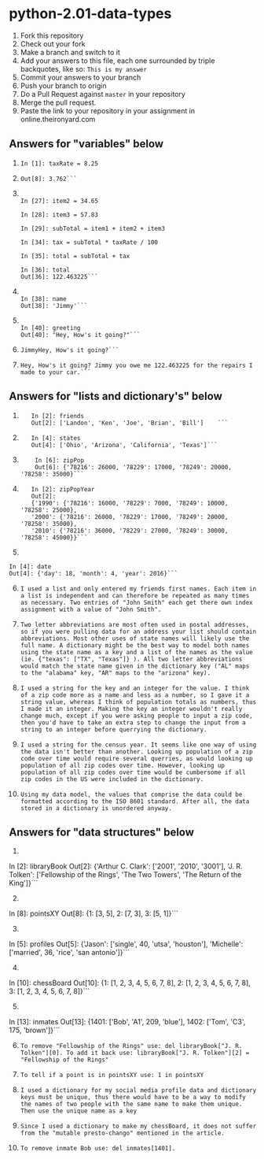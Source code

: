 # python-2.01-data-types

  1. Fork this repository
  2. Check out your fork
  3. Make a branch and switch to it
  4. Add your answers to this file, each one surrounded by triple backquotes, like so:
    ```
    This is my answer
    ```
  5. Commit your answers to your branch
  6. Push your branch to origin
  7. Do a Pull Request against `master` in your repository
  8. Merge the pull request.
  9. Paste the link to your repository in your assignment in online.theironyard.com

## Answers for "variables" below
1.  ```In [1]: taxRate = 8.25```

2.  ```In [8]: 45.60 * taxRate / 100
    Out[8]: 3.762```

3.  ```In [26]: item1 = 20.65

    In [27]: item2 = 34.65

    In [28]: item3 = 57.83

    In [29]: subTotal = item1 + item2 + item3

    In [34]: tax = subTotal * taxRate / 100

    In [35]: total = subTotal + tax

    In [36]: total
    Out[36]: 122.463225```

4.  ```In [37]: name = 'Jimmy'

    In [38]: name
    Out[38]: 'Jimmy'```

5.  ```In [39]: greeting = "Hey, How's it going?"

    In [40]: greeting
    Out[40]: "Hey, How's it going?"```

6.  ```In [41]: print(name + greeting)
    JimmyHey, How's it going?```

7.  ```In [46]: print(greeting + " " + name + " you owe me " + str(total) + " for the repairs I made to your car.")
    Hey, How's it going? Jimmy you owe me 122.463225 for the repairs I made to your car.```

## Answers for "lists and dictionary's" below

1.   ```In [1]: friends = ["Landon", "Ken", "Joe", "Brian", "Bill"]
        In [2]: friends
        Out[2]: ['Landon', 'Ken', 'Joe', 'Brian', 'Bill']    ```

2.   ```In [3]: states = ["Ohio", "Arizona", "California", "Texas"]
        In [4]: states
        Out[4]: ['Ohio', 'Arizona', 'California', 'Texas']```

3.  ```In [5]: zipPop = {"78249": 20000, "78258": 35000, "78229": 17000, "78216": 26000}
        In [6]: zipPop
        Out[6]: {'78216': 26000, '78229': 17000, '78249': 20000, '78258': 35000}```

4.   ```In [1]: zipPopYear = {"1990": {'78216': 16000, '78229': 7000, '78249': 10000, '78258': 25000}, "2000": {'78216':    26000, '78229': 17000, '78249': 20000, '78258': 35000}, "2010": {'78216': 36000, '78229': 27000, '78249': 30000, '78258': 45000}}
        In [2]: zipPopYear
        Out[2]:
        {'1990': {'78216': 16000, '78229': 7000, '78249': 10000, '78258': 25000},
        '2000': {'78216': 26000, '78229': 17000, '78249': 20000, '78258': 35000},
        '2010': {'78216': 36000, '78229': 27000, '78249': 30000, '78258': 45000}}```
5.   ```In [3]: date = {"month": 4, "day": 18, "year": 2016}
    In [4]: date
    Out[4]: {'day': 18, 'month': 4, 'year': 2016}```

6. ```I used a list and only entered my friends first names. Each item in a list is independent and can therefore be repeated as many times as necessary. Two entries of "John Smith" each get there own index assignment with a value of "John Smith".```

7. ```Two letter abbreviations are most often used in postal addresses, so if you were pulling data for an address your list should contain abbreviations. Most other uses of state names will likely use the full name. A dictionary might be the best way to model both names using the state name as a key and a list of the names as the value (ie. {"texas": ["TX", "Texas"]} ). All two letter abbreviations would match the state name given in the dictionary key ("AL" maps to the "alabama" key, "AR" maps to the "arizona" key).```

8. ```I used a string for the key and an integer for the value. I think of a zip code more as a name and less as a number, so I gave it a string value, whereas I think of population totals as numbers, thus I made it an integer. Making the key an integer wouldn't really change much, except if you were asking people to input a zip code, then you'd have to take an extra step to change the input from a string to an integer before querrying the dictionary.```

9. ```I used a string for the census year. It seems like one way of using the data isn't better than another. Looking up population of a zip code over time would require several querries, as would looking up population of all zip codes over time. However, looking up population of all zip codes over time would be cumbersome if all zip codes in the US were included in the dictionary.```

10. ```Using my data model, the values that comprise the data could be formatted according to the ISO 8601 standard. After all, the data stored in a dictionary is unordered anyway.```

## Answers for "data structures" below

1. ```In [1]: libraryBook = {"J. R. Tolken": ["Fellowship of the Rings", "The Two Towers", "The Return of the King"], "Arthur C. Clark": ["2001", "2010", "3001"]}
In [2]: libraryBook
Out[2]:
{'Arthur C. Clark': ['2001', '2010', '3001'],
 'J. R. Tolken': ['Fellowship of the Rings',
  'The Two Towers',
  'The Return of the King']}```

2. ```In [6]: pointsXY = {1: [3 ,5], 2: [7, 3], 3: [5, 1]}
In [8]: pointsXY
Out[8]: {1: [3, 5], 2: [7, 3], 3: [5, 1]}```

3. ```In [3]: profiles = {"Michelle": ["married", 36, "rice", "san antonio"], "Jason": ["single", 40, "utsa", "houston"]}
In [5]: profiles
Out[5]:
{'Jason': ['single', 40, 'utsa', 'houston'],
 'Michelle': ['married', 36, 'rice', 'san antonio']}```

4. ```In [9]: chessBoard = {1:[1,2,3,4,5,6,7,8], 2:[1,2,3,4,5,6,7,8], 3:[1,2,3,4,5,6,7,8]}
In [10]: chessBoard
Out[10]:
{1: [1, 2, 3, 4, 5, 6, 7, 8],
 2: [1, 2, 3, 4, 5, 6, 7, 8],
 3: [1, 2, 3, 4, 5, 6, 7, 8]}```

 5. ```In [12]: inmates = {1401:["Bob", "A1", 209, "blue"], 1402:["Tom", "C3", 175, "brown"]}
In [13]: inmates
Out[13]: {1401: ['Bob', 'A1', 209, 'blue'], 1402: ['Tom', 'C3', 175, 'brown']}```

6. ```To remove "Fellowship of the Rings" use: del libraryBook["J. R. Tolken"][0]. To add it back use: libraryBook["J. R. Tolken"][2] = "Fellowship of the Rings"```

7. ```To tell if a point is in pointsXY use: 1 in pointsXY```

8. ```I used a dictionary for my social media profile data and dictionary keys must be unique, thus there would have to be a way to modify the names of two people with the same name to make them unique. Then use the unique name as a key```

9. ```Since I used a dictionary to make my chessBoard, it does not suffer from the "mutable presto-chango" mentioned in the article.```

10. ```To remove inmate Bob use: del inmates[1401].```
